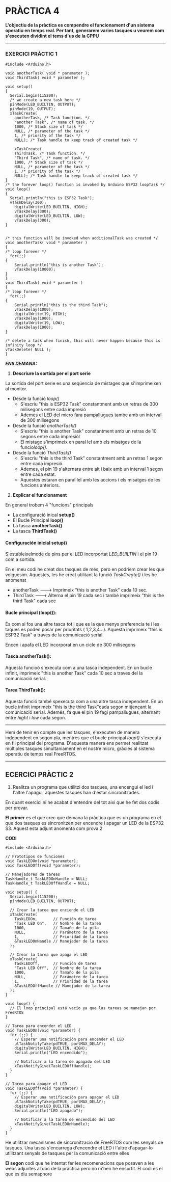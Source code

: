 # PRÀCTICA 4

**L'objectiu de la pràctica es compendre el funcionament d'un sistema operatiu en temps real. Per tant, generarem varies tasques u veurem com s'executen dividint el tems d'us de la CPPU**

___
### EXERCICI PRÀCTIC 1

```
#include <Arduino.h>

void anotherTask( void * parameter );
void ThirdTask( void * parameter );

void setup()
{
  Serial.begin(115200);
  /* we create a new task here */
  pinMode(LED_BUILTIN, OUTPUT);
  pinMode(19, OUTPUT);
  xTaskCreate(
    anotherTask, /* Task function. */
    "another Task", /* name of task. */
    1000, /* Stack size of task */
    NULL, /* parameter of the task */
    1, /* priority of the task */
    NULL); /* Task handle to keep track of created task */

    xTaskCreate(
    ThirdTask, /* Task function. */
    "Third Task", /* name of task. */
    1000, /* Stack size of task */
    NULL, /* parameter of the task */
    1, /* priority of the task */
    NULL); /* Task handle to keep track of created task */
}
/* the forever loop() function is invoked by Arduino ESP32 loopTask */
void loop()
{
  Serial.println("this is ESP32 Task");
  vTaskDelay(300);
    digitalWrite(LED_BUILTIN, HIGH);
    vTaskDelay(300);
    digitalWrite(LED_BUILTIN, LOW);
    vTaskDelay(300);
}


/* this function will be invoked when additionalTask was created */
void anotherTask( void * parameter )
{
/* loop forever */
  for(;;)
{
    Serial.println("this is another Task");
    vTaskDelay(10000);
}
}
void ThirdTask( void * parameter )
{
/* loop forever */
  for(;;)
{
    Serial.println("this is the third Task");
    vTaskDelay(1000);
    digitalWrite(19, HIGH);
    vTaskDelay(1000);
    digitalWrite(19, LOW);
    vTaskDelay(1000);
}

/* delete a task when finish, this will never happen because this is infinity loop */
vTaskDelete( NULL );
}

```

***ENS DEMANA:***

1. **Descriure la sortida per el port serie**

La sortida del port serie es una seqüencia de mistages que si'imprimeixen al monitor.
* Desde la funció *loop()* 
  * S'escriu "this is ESP32 Task" constantment amb un retras de 300 milisegons entre cada impresió
  * Ademes el LED del micro fara pampallugues tambe amb un interval de 300 milisegons
* Desde la funció *anotherTask()*
  * S'escriu "this is another Task" constantment amb un retras de 10 segons entre cada impresiól
  *  El mistage s'imprimeix en paral·lel amb els misatges de la funcio*loop()*.
* Desde la funció *ThirdTask()*
  * S'escriu "this is the third Task" constantment amb un retras 1 segon entre cada impresió.
  * Ademes, el pin 19 s'alternara entre alt i baix amb un interval 1 segon entre cada estat.
  * Aquestes estaran en paral·lel amb les accions i els misatges de les funcions anteriors.
  
2. **Explicar el funcionament**

En general trobem 4 "funcions" principals
* La configuració inical  **setup()**
* El Bucle Principal **loop()**
* La tasca **anotherTask()**
* La tasca **ThirdTask()**
  

#### Configuración inicial setup()

S'estableixelmode de pins per el LED incorportat *LED_BUILTIN* i el pin 19 com a sortida.

En el meu codi he creat dos tasques de més, pero en podriem crear les que volguesim.
Aquestes, les he creat utilitant la funció *TaskCreate()* i les he anomenat
* anotherTask ---> Imprimeix "this is another Task" cada 10 sec.
* ThirdTask ---> Alterna el pin 19 cada sec i també imprimeix "this is the third Task" cada sec


#### Bucle principal (loop()):

És com si fos una altre tasca tot i que es la que menys preferencia te i les taques es poden posar per prioritats ( 1,2,3,4...).
Aquesta imprimeix "this is ESP32 Task" a traves de la comunicació serial.

Encen i apafa el LED incorporat en un cicle de 300 milisegons


#### Tasca anotherTask():

Aquesta funcioó s'executa com a una tasca independent.
En un bucle infinit, imprimeix  "this is another Task" cada 10 sec a traves del la comunicació serial.

#### Tarea ThirdTask():

Aquesta funció també spexecuta com a una altre tasca independent.
En un bucle infinit imprimeix "this is the third Task"cada segon mitjençant la comunicació serial.
Ademés, fa que el pin 19 fagi pampallugues, alternant entre *hight* i *low* cada segon.
___
Hem de tenir en compte que les tasques, e'executen de manera independent en segon pla, mentres que el bucle principal *loop()* s'executa en fil principal del programa. D'aquesta manera ens permet realitzat múltiples tasques simultaniament en el nostre micro, gràcies al sistema operatiu de temps real FreeRTOS.
___
## ECERCICI PRÀCTIC 2
1. Realitza un programa que utilitzi dos tasques, una encengui el led i l'altre l'apagui, aquestes tasques han d'estar sincronitzades.

En quant exercici ni he acabat d'entendre del tot aixi que he fet dos codis per provar.

**El primer** es el que crec que demana la pràctica que es un programa en el que dos tasques es sincronitzen per encendre i apagar un LED de la ESP32 S3. 
Aquest esta adjunt anomenta com prova 2

**CODI**
```
#include <Arduino.h>

// Prototipos de funciones
void TaskLEDOn(void *parameter);
void TaskLEDOff(void *parameter);

// Manejadores de tareas
TaskHandle_t TaskLEDOnHandle = NULL;
TaskHandle_t TaskLEDOffHandle = NULL;

void setup() {
  Serial.begin(115200);
  pinMode(LED_BUILTIN, OUTPUT);

  // Crear la tarea que enciende el LED
  xTaskCreate(
    TaskLEDOn,       // Función de tarea
    "Task LED On",   // Nombre de la tarea
    1000,            // Tamaño de la pila
    NULL,            // Parámetro de la tarea
    1,               // Prioridad de la tarea
    &TaskLEDOnHandle // Manejador de la tarea
  );

  // Crear la tarea que apaga el LED
  xTaskCreate(
    TaskLEDOff,      // Función de tarea
    "Task LED Off",  // Nombre de la tarea
    1000,            // Tamaño de la pila
    NULL,            // Parámetro de la tarea
    1,               // Prioridad de la tarea
    &TaskLEDOffHandle // Manejador de la tarea
  );
}

void loop() {
  // El loop principal está vacío ya que las tareas se manejan por FreeRTOS
}

// Tarea para encender el LED
void TaskLEDOn(void *parameter) {
  for (;;) {
    // Esperar una notificación para encender el LED
    ulTaskNotifyTake(pdTRUE, portMAX_DELAY);
    digitalWrite(LED_BUILTIN, HIGH);
    Serial.println("LED encendido");
    
    // Notificar a la tarea de apagado del LED
    xTaskNotifyGive(TaskLEDOffHandle);
  }
}

// Tarea para apagar el LED
void TaskLEDOff(void *parameter) {
  for (;;) {
    // Esperar una notificación para apagar el LED
    ulTaskNotifyTake(pdTRUE, portMAX_DELAY);
    digitalWrite(LED_BUILTIN, LOW);
    Serial.println("LED apagado");
    
    // Notificar a la tarea de encendido del LED
    xTaskNotifyGive(TaskLEDOnHandle);
  }
}
```
He utilitzar mecanismes de sincronitzacio de FreeRTOS com les senyals de tasques. Una tasca s'encarrega d'encendre el LED i l'altre d'apagar-lo utilitzant senyals de tasques per la comunicació entre elles


**El segon** codi que he intentat fer les recomenacions que posaven a les webs adjuntes al doc de la pràctica pero no m'hen he ensortit. El codi es el que es diu semaphore 
